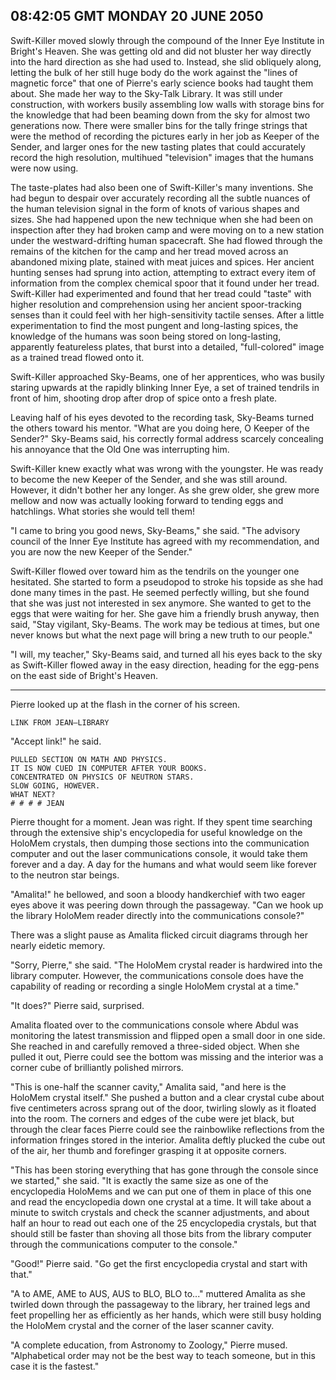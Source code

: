 ## 08:42:05 GMT MONDAY 20 JUNE 2050
Swift-Killer moved slowly through the compound of the Inner Eye Institute in Bright's Heaven. She was getting old and did not bluster her way directly into the hard direction as she had used to. Instead, she slid obliquely along, letting the bulk of her still huge body do the work against the "lines of magnetic force" that one of Pierre's early science books had taught them about. She made her way to the Sky-Talk Library. It was still under construction, with workers busily assembling low walls with storage bins for the knowledge that had been beaming down from the sky for almost two generations now. There were smaller bins for the tally fringe strings that were the method of recording the pictures early in her job as Keeper of the Sender, and larger ones for the new tasting plates that could accurately record the high resolution, multihued "television" images that the humans were now using.

The taste-plates had also been one of Swift-Killer's many inventions. She had begun to despair over accurately recording all the subtle nuances of the human television signal in the form of knots of various shapes and sizes. She had happened upon the new technique when she had been on inspection after they had broken camp and were moving on to a new station under the westward-drifting human spacecraft. She had flowed through the remains of the kitchen for the camp and her tread moved across an abandoned mixing plate, stained with meat juices and spices. Her ancient hunting senses had sprung into action, attempting to extract every item of information from the complex chemical spoor that it found under her tread. Swift-Killer had experimented and found that her tread could "taste" with higher resolution and comprehension using her ancient spoor-tracking senses than it could feel with her high-sensitivity tactile senses. After a little experimentation to find the most pungent and long-lasting spices, the knowledge of the humans was soon being stored on long-lasting, apparently featureless plates, that burst into a detailed, "full-colored" image as a trained tread flowed onto it.

Swift-Killer approached Sky-Beams, one of her apprentices, who was busily staring upwards at the rapidly blinking Inner Eye, a set of trained tendrils in front of him, shooting drop after drop of spice onto a fresh plate.

Leaving half of his eyes devoted to the recording task, Sky-Beams turned the others toward his mentor. "What are you doing here, O Keeper of the Sender?" Sky-Beams said, his correctly formal address scarcely concealing his annoyance that the Old One was interrupting him.

Swift-Killer knew exactly what was wrong with the youngster. He was ready to become the new Keeper of the Sender, and she was still around. However, it didn't bother her any longer. As she grew older, she grew more mellow and now was actually looking forward to tending eggs and hatchlings. What stories she would tell them!

"I came to bring you good news, Sky-Beams," she said. "The advisory council of the Inner Eye Institute has agreed with my recommendation, and you are now the new Keeper of the Sender."

Swift-Killer flowed over toward him as the tendrils on the younger one hesitated. She started to form a pseudopod to stroke his topside as she had done many times in the past. He seemed perfectly willing, but she found that she was just not interested in sex anymore. She wanted to get to the eggs that were waiting for her. She gave him a friendly brush anyway, then said, "Stay vigilant, Sky-Beams. The work may be tedious at times, but one never knows but what the next page will bring a new truth to our people."

"I will, my teacher," Sky-Beams said, and turned all his eyes back to the sky as Swift-Killer flowed away in the easy direction, heading for the egg-pens on the east side of Bright's Heaven.

---

Pierre looked up at the flash in the corner of his screen.

    LINK FROM JEAN—LIBRARY

"Accept link!" he said.

    PULLED SECTION ON MATH AND PHYSICS.
    IT IS NOW CUED IN COMPUTER AFTER YOUR BOOKS.
    CONCENTRATED ON PHYSICS OF NEUTRON STARS.
    SLOW GOING, HOWEVER.
    WHAT NEXT?
    # # # # JEAN

Pierre thought for a moment. Jean was right. If they spent time searching through the extensive ship's encyclopedia for useful knowledge on the HoloMem crystals, then dumping those sections into the communication computer and out the laser communications console, it would take them forever and a day. A day for the humans and what would seem like forever to the neutron star beings.

"Amalita!" he bellowed, and soon a bloody handkerchief with two eager eyes above it was peering down through the passageway. "Can we hook up the library HoloMem reader directly into the communications console?"

There was a slight pause as Amalita flicked circuit diagrams through her nearly eidetic memory.

"Sorry, Pierre," she said. "The HoloMem crystal reader is hardwired into the library computer. However, the communications console does have the capability of reading or recording a single HoloMem crystal at a time."

"It does?" Pierre said, surprised.

Amalita floated over to the communications console where Abdul was monitoring the latest transmission and flipped open a small door in one side. She reached in and carefully removed a three-sided object. When she pulled it out, Pierre could see the bottom was missing and the interior was a corner cube of brilliantly polished mirrors.

"This is one-half the scanner cavity," Amalita said, "and here is the HoloMem crystal itself." She pushed a button and a clear crystal cube about five centimeters across sprang out of the door, twirling slowly as it floated into the room. The corners and edges of the cube were jet black, but through the clear faces Pierre could see the rainbowlike reflections from the information fringes stored in the interior. Amalita deftly plucked the cube out of the air, her thumb and forefinger grasping it at opposite corners.

"This has been storing everything that has gone through the console since we started," she said. "It is exactly the same size as one of the encyclopedia HoloMems and we can put one of them in place of this one and read the encyclopedia down one crystal at a time. It will take about a minute to switch crystals and check the scanner adjustments, and about half an hour to read out each one of the 25 encyclopedia crystals, but that should still be faster than shoving all those bits from the library computer through the communications computer to the console."

"Good!" Pierre said. "Go get the first encyclopedia crystal and start with that."

"A to AME, AME to AUS, AUS to BLO, BLO to..." muttered Amalita as she twirled down through the passageway to the library, her trained legs and feet propelling her as efficiently as her hands, which were still busy holding the HoloMem crystal and the corner of the laser scanner cavity.

"A complete education, from Astronomy to Zoology," Pierre mused. "Alphabetical order may not be the best way to teach someone, but in this case it is the fastest."